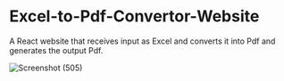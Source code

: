 # Excel-to-Pdf-Convertor-Website
A React website that receives input as Excel and converts it into Pdf and generates the output Pdf.

![Screenshot (505)](https://github.com/user-attachments/assets/55f6295b-ea29-4163-942a-80e4f526f5de)

